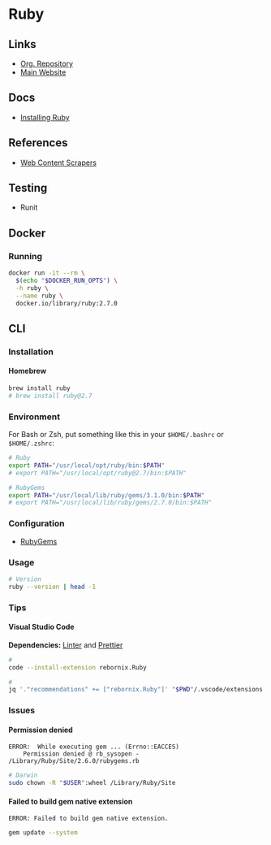 # Ruby

<!--
Mechanize
Nokogiri

https://code.tutsplus.com/articles/building-your-first-web-scraper-01--cms-27559
https://www.inkoop.io/blog/web-scraping-using-selenium-ruby/
https://www.scrapingdog.com/blog/web-scraping-with-ruby
https://scraperbox.com/blog/web-scraping-with-ruby?utm_campaign=News&utm_medium=Community&utm_source=DataCamp.com
https://learn.co/lessons/ruby-remote-data-practice-scraping
http://merowing.info/2015/01/extracting-data-from-websites-without-api/
http://tutorials.jumpstartlab.com/topics/scraping-with-capybara.html
http://www.mattmorgante.com/technology/webscraper
https://ronanlopes.me/web-crawler-minerando-noticias-em-ruby-com-o-nokogiri/
https://agilie.com/en/blog/case-study-how-we-built-web-scraper-on-ruby-on-rails
https://www.freecodecamp.org/news/how-to-scrape-with-ruby-and-nokogiri-and-map-the-data-bd9febb5e18a/
https://www.botreetechnologies.com/blog/how-to-do-web-scraping-of-a-static-or-dynamic-website-with-ruby-on-rails/
https://scraperbox.com/blog/web-scraping-with-ruby
https://zenscrape.com/web-scraping-ruby/
https://dev.to/amsmo/web-scraping-in-ruby-great-practice-for-aspiring-web-developers-2k5a
https://dev.to/debosthefirst/how-to-build-a-web-scraper-in-ruby-a-covid-19-live-data-example-16o0
https://hackernoon.com/my-journey-building-a-scraper-with-ruby-vx1n3y05
https://itnext.io/building-a-basic-scraper-with-ruby-1cec071ada83
https://rapidapi.com/blog/web-scraping-ruby/
https://sloboda-studio.com/blog/how-to-do-web-scraping-with-ruby/
https://www.scrapingbee.com/blog/web-scraping-ruby/
https://onebitcode.com/web-scraping-com-ruby/
https://medium.com/@jennyjean8675309/web-scraping-with-ruby-and-nokogiri-73e75a6f34ed

https://rubyinstaller.org/
-->

<!--
https://linkedin.com/learning/ruby-essential-training-part-1-the-basics/learn-the-basics-of-ruby
https://app.pluralsight.com/paths/skill/ruby-language-fundamentals

https://app.pluralsight.com/paths/skill/ruby-language-fundamentals
https://linkedin.com/learning/topics/ruby?entityType=COURSE
https://app.pluralsight.com/library/courses/ruby-getting-started/table-of-contents
https://app.pluralsight.com/library/courses/reading-writing-data-ruby/table-of-contents
-->

## Links

- [Org. Repository](https://github.com/ruby)
- [Main Website](https://ruby-lang.org/en/)

## Docs

- [Installing Ruby](https://ruby-lang.org/en/documentation/installation/)

## References

- [Web Content Scrapers](https://www.ruby-toolbox.com/categories/Web_Content_Scrapers)

## Testing

- Runit

## Docker

### Running

```sh
docker run -it --rm \
  $(echo "$DOCKER_RUN_OPTS") \
  -h ruby \
  --name ruby \
  docker.io/library/ruby:2.7.0
```

## CLI

### Installation

#### Homebrew

```sh
brew install ruby
# brew install ruby@2.7
```

### Environment

For Bash or Zsh, put something like this in your `$HOME/.bashrc` or `$HOME/.zshrc`:

```sh
# Ruby
export PATH="/usr/local/opt/ruby/bin:$PATH"
# export PATH="/usr/local/opt/ruby@2.7/bin:$PATH"

# RubyGems
export PATH="/usr/local/lib/ruby/gems/3.1.0/bin:$PATH"
# export PATH="/usr/local/lib/ruby/gems/2.7.0/bin:$PATH"
```

### Configuration

- [RubyGems](/rubygems.md#configuration)

### Usage

```sh
# Version
ruby --version | head -1
```

### Tips

#### Visual Studio Code

**Dependencies:** [Linter](/linter.md#visual-studio-code) and [Prettier](/prettier.md#visual-studio-code)

```sh
#
code --install-extension rebornix.Ruby

#
jq '."recommendations" += ["rebornix.Ruby"]' "$PWD"/.vscode/extensions.json | sponge "$PWD"/.vscode/extensions.json
```

### Issues

#### Permission denied

```log
ERROR:  While executing gem ... (Errno::EACCES)
    Permission denied @ rb_sysopen - /Library/Ruby/Site/2.6.0/rubygems.rb
```

```sh
# Darwin
sudo chown -R "$USER":wheel /Library/Ruby/Site
```

<!-- #### Could not find a valid gem

```log
ERROR: Could not find a valid gem 'rake' (>= 0), here is why: windows
```

```sh
gem sources
gem sources -a http://rubygems.org/
gem sources --remove https://rubygems.org/
gem install rake
``` -->

<!-- #### Certificate verify failed

```log
SSL_connect returned=1 errno=0 state=SSLv3 read server certificate B: certificate verify failed
```

```sh
https://gist.github.com/luislavena/f064211759ee0f806c88
``` -->

#### Failed to build gem native extension

```log
ERROR: Failed to build gem native extension.
```

```sh
gem update --system
```

<!-- #### Psych:Module

```log
private method load called for Psych:Module
```

```sh
gem update --system
``` -->

<!-- #### Token

```log
NoMethodError (undefined method `[]' for nil:NilClass):
```

Need add `{}` or `nil`. -->

<!-- #### Nginx

```log
413 Request Entity Too Large
```

```sh
sudo vim /etc/nginx/sites-available/[appname]

server {
    client_max_body_size 8M;
}
```

```sh
sudo systemctl restart nginx
``` -->

<!-- #### MiniMagick::Error

##### APT

```log
MiniMagick::Error (ImageMagick/GraphicsMagick is not installed):
```

```sh
sudo apt update
sudo apt -y install imagemagick
``` -->
